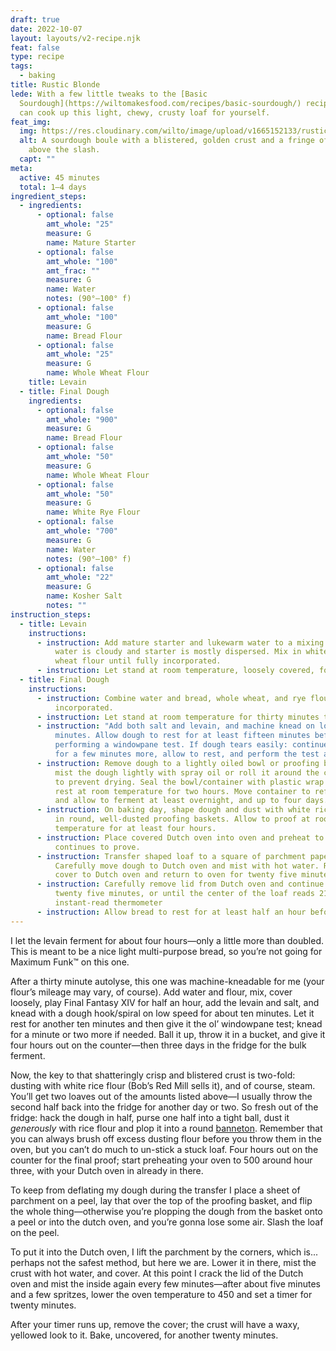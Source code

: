 ```yaml
---
draft: true
date: 2022-10-07
layout: layouts/v2-recipe.njk
feat: false
type: recipe
tags:
  - baking
title: Rustic Blonde
lede: With a few little tweaks to the [Basic
  Sourdough](https://wiltomakesfood.com/recipes/basic-sourdough/) recipe, you
  can cook up this light, chewy, crusty loaf for yourself.
feat_img:
  img: https://res.cloudinary.com/wilto/image/upload/v1665152133/rustic-blonde.png
  alt: A sourdough boule with a blistered, golden crust and a fringe of lacy char
    above the slash.
  capt: ""
meta:
  active: 45 minutes
  total: 1–4 days
ingredient_steps:
  - ingredients:
      - optional: false
        amt_whole: "25"
        measure: G
        name: Mature Starter
      - optional: false
        amt_whole: "100"
        amt_frac: ""
        measure: G
        name: Water
        notes: (90°–100° f)
      - optional: false
        amt_whole: "100"
        measure: G
        name: Bread Flour
      - optional: false
        amt_whole: "25"
        measure: G
        name: Whole Wheat Flour
    title: Levain
  - title: Final Dough
    ingredients:
      - optional: false
        amt_whole: "900"
        measure: G
        name: Bread Flour
      - optional: false
        amt_whole: "50"
        measure: G
        name: Whole Wheat Flour
      - optional: false
        amt_whole: "50"
        measure: G
        name: White Rye Flour
      - optional: false
        amt_whole: "700"
        measure: G
        name: Water
        notes: (90°–100° f)
      - optional: false
        amt_whole: "22"
        measure: G
        name: Kosher Salt
        notes: ""
instruction_steps:
  - title: Levain
    instructions:
      - instruction: Add mature starter and lukewarm water to a mixing bowl; swirl until
          water is cloudy and starter is mostly dispersed. Mix in white and
          wheat flour until fully incorporated.
      - instruction: Let stand at room temperature, loosely covered, for four to nine hours.
  - title: Final Dough
    instructions:
      - instruction: Combine water and bread, whole wheat, and rye flour until fully
          incorporated.
      - instruction: Let stand at room temperature for thirty minutes to autolyse.
      - instruction: "Add both salt and levain, and machine knead on low speed for ten
          minutes. Allow dough to rest for at least fifteen minutes before
          performing a windowpane test. If dough tears easily: continue kneading
          for a few minutes more, allow to rest, and perform the test again."
      - instruction: Remove dough to a lightly oiled bowl or proofing bucket and either
          mist the dough lightly with spray oil or roll it around the container
          to prevent drying. Seal the bowl/container with plastic wrap and let
          rest at room temperature for two hours. Move container to refrigerator
          and allow to ferment at least overnight, and up to four days.
      - instruction: On baking day, shape dough and dust with white rice flour, or place
          in round, well-dusted proofing baskets. Allow to proof at room
          temperature for at least four hours.
      - instruction: Place covered Dutch oven into oven and preheat to 500°f while dough
          continues to prove.
      - instruction: Transfer shaped loaf to a square of parchment paper, and slash.
          Carefully move dough to Dutch oven and mist with hot water. Return
          cover to Dutch oven and return to oven for twenty five minutes.
      - instruction: Carefully remove lid from Dutch oven and continue to bake for
          twenty five minutes, or until the center of the loaf reads 210°f on an
          instant-read thermometer
      - instruction: Allow bread to rest for at least half an hour before cutting.
---
```



I let the levain ferment for about four hours—only a little more than doubled. This is meant to be a nice light multi-purpose bread, so you’re not going for Maximum Funk™ on this one.

After a thirty minute autolyse, this one was machine-kneadable for me (your flour’s mileage may vary, of course). Add water and flour, mix, cover loosely, play Final Fantasy XIV for half an hour, add the levain and salt, and knead with a dough hook/spiral on low speed for about ten minutes. Let it rest for another ten minutes and then give it the ol’ windowpane test; knead for a minute or two more if needed. Ball it up, throw it in a bucket, and give it four hours out on the counter—then three days in the fridge for the bulk ferment.

Now, the key to that shatteringly crisp and blistered crust is two-fold: dusting with white rice flour (Bob’s Red Mill sells it), and of course, steam. You’ll get two loaves out of the amounts listed above—I usually throw the second half back into the fridge for another day or two. So fresh out of the fridge: hack the dough in half, purse one half into a tight ball, dust it *generously* with rice flour and plop it into a round [banneton](https://www.kingarthurflour.com/shop/items/round-brotform). Remember that you can always brush off excess dusting flour before you throw them in the oven, but you can’t do much to un-stick a stuck loaf. Four hours out on the counter for the final proof; start preheating your oven to 500 around hour three, with your Dutch oven in already in there.

To keep from deflating my dough during the transfer I place a sheet of parchment on a peel, lay that over the top of the proofing basket, and flip the whole thing—otherwise you’re plopping the dough from the basket onto a peel or into the dutch oven, and you’re gonna lose some air. Slash the loaf on the peel. 

To put it into the Dutch oven, I lift the parchment by the corners, which is... perhaps not the safest method, but here we are. Lower it in there, mist the crust with hot water, and cover. At this point I crack the lid of the Dutch oven and mist the inside again every few minutes—after about five minutes and a few spritzes, lower the oven temperature to 450 and set a timer for twenty minutes.

After your timer runs up, remove the cover; the crust will have a waxy, yellowed look to it. Bake, uncovered, for another twenty minutes.